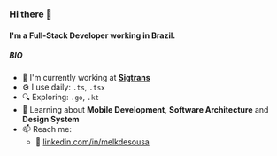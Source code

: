 ### Hi there 👋

#### I'm a Full-Stack Developer working in Brazil.

##### BIO

- 🏢 I'm currently working at **[Sigtrans](https://www.linkedin.com/company/sigtransti/)**
- ⚙️ I use daily: `.ts`, `.tsx`
- 🔍 Exploring: `.go`, `.kt`
- 🌱 Learning about **Mobile Development**, **Software Architecture** and **Design System**
- 📫 Reach me:
  - 💼 [linkedin.com/in/melkdesousa](https://linkedin.com/in/melkdesousa)
<!-- 
#### Stats

[![Anurag's GitHub stats](https://github-readme-stats.vercel.app/api?username=melkdesousa&count_private=true&show_icons=true&theme=radical)](https://github.com/anuraghazra/github-readme-stats) -->
